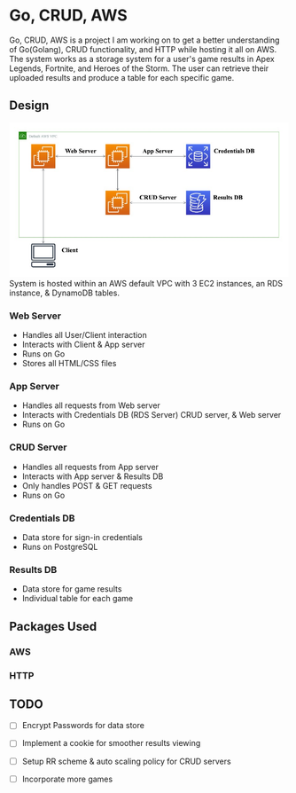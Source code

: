 # Go, CRUD, AWS
Go, CRUD, AWS is a project I am working on to get a better understanding of Go(Golang), CRUD functionality, and HTTP while hosting it all on AWS. The system works as a storage system for a user's game results in Apex Legends, Fortnite, and Heroes of the Storm.  The user can retrieve their uploaded results and produce a table for each specific game.
## Design
![Architecture Diagram](https://github.com/dwright20/go-crud-aws/blob/master/Images/ArchitectureDiagram.jpg)
System is hosted within an AWS default VPC with 3 EC2 instances, an RDS instance, & DynamoDB  tables.
### Web Server
- Handles all User/Client interaction
- Interacts with Client & App server
- Runs on Go
- Stores all HTML/CSS files
### App Server
- Handles all requests from Web server
- Interacts with Credentials DB (RDS Server) CRUD server, & Web server
- Runs on Go
### CRUD Server
- Handles all requests from App server
- Interacts with App server & Results DB
- Only handles POST & GET requests
- Runs on Go
### Credentials DB
- Data store for sign-in credentials
- Runs on PostgreSQL
### Results DB
- Data store for game results
- Individual table for each game 
## Packages Used
### AWS
### HTTP
## TODO
- [ ] Encrypt Passwords for data store
- [ ] Implement a cookie for smoother results viewing
- [ ] Setup RR scheme & auto scaling policy for CRUD servers
- [ ] Incorporate more games

